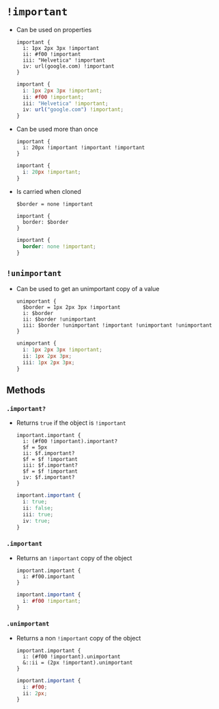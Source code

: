 # `!important`

- Can be used on properties

  ~~~ lay
  important {
    i: 1px 2px 3px !important
    ii: #f00 !important
    iii: "Helvetica" !important
    iv: url(google.com) !important
  }
  ~~~

  ~~~ css
  important {
    i: 1px 2px 3px !important;
    ii: #f00 !important;
    iii: "Helvetica" !important;
    iv: url("google.com") !important;
  }
  ~~~

- Can be used more than once

  ~~~ lay
  important {
    i: 20px !important !important !important
  }
  ~~~

  ~~~ css
  important {
    i: 20px !important;
  }
  ~~~

- Is carried when cloned

  ~~~ lay
  $border = none !important

  important {
    border: $border
  }
  ~~~

  ~~~ css
  important {
    border: none !important;
  }
  ~~~

## `!unimportant`

- Can be used to get an unimportant copy of a value

  ~~~ lay
  unimportant {
    $border = 1px 2px 3px !important
    i: $border
    ii: $border !unimportant
    iii: $border !unimportant !important !unimportant !unimportant
  }
  ~~~

  ~~~ css
  unimportant {
    i: 1px 2px 3px !important;
    ii: 1px 2px 3px;
    iii: 1px 2px 3px;
  }
  ~~~

## Methods

### `.important?`

- Returns `true` if the object is `!important`

  ~~~ lay
  important.important {
    i: (#f00 !important).important?
    $f = 5px
    ii: $f.important?
    $f = $f !important
    iii: $f.important?
    $f = $f !important
    iv: $f.important?
  }
  ~~~

  ~~~ css
  important.important {
    i: true;
    ii: false;
    iii: true;
    iv: true;
  }
  ~~~

### `.important`

- Returns an `!important` copy of the object

  ~~~ lay
  important.important {
    i: #f00.important
  }
  ~~~

  ~~~ css
  important.important {
    i: #f00 !important;
  }
  ~~~

### `.unimportant`

- Returns a non `!important` copy of the object

  ~~~ lay
  important.important {
    i: (#f00 !important).unimportant
    &::ii = (2px !important).unimportant
  }
  ~~~

  ~~~ css
  important.important {
    i: #f00;
    ii: 2px;
  }
  ~~~
